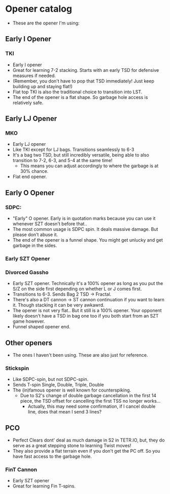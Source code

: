 # Opener catalog
- These are the opener I'm using:

## Early I Opener
### TKI
- Early I opener
- Great for learning 7-2 stacking. Starts with an early TSD for defensive measures if needed.
- (Remember, you don't have to pop that TSD immediately! Just keep building up and staying flat!)
- Flat top TKI is also the traditional choice to transition into LST.
- The end of the opener is a flat shape. So garbage hole access is relatively safe.

## Early LJ Opener
### MKO
- Early LJ opener
- Like TKI except for LJ bags. Transitions seamlessly to 6-3
- It's a bag two TSD, but still incredibly versatile, being able to also transition to 7-2, 6-3, and 5-4 at the same time! 
    - This means you can adjust accordingly to where the garbage is at 30% chance.
- Flat end opener.

## Early O Opener
### SDPC: 
- "Early" O opener. Early is in quotation marks because you can use it whenever SZT doesn't before that..
- The most common usage is SDPC spin. It deals massive damage. But please don't abuse it.
- The end of the opener is a funnel shape. You might get unlucky and get garbage in the sides.

### Early SZT Opener
### Divorced Gassho
- Early SZT opener. Technically it's a 100% opener as long as you put the S/Z on the side first depending on whether L or J comes first.
- Transitions to 6-3. Sends Bag 2 TSD -> Fractal. 
- There's also a DT cannon -> ST cannon continuation if you want to learn it. Though stacking it can be very awkawrd.
- The opener is not very flat.. But it still is a 100% opener. Your opponent likely doesn't have a TSD in bag one too if you both start from an SZT game however.
- Funnel shaped opener end.

## Other openers
- The ones I haven't been using. These are also just for reference.

### Stickspin
- Like SDPC-spin, but not SDPC-spin.
- Sends T-spin Single, Double, Triple, Double
- The (in)famous opener is well known for counterspiking.
    - Due to S2's change of double garbage cancellation in the first 14 piece, the TSD offset for cancelling the first TSS no longer works...
        - Actually, this may need some confirmation, if I cancel double line, does that mean I send 3 lines?

## PCO
- Perfect Clears dont' deal as much damage in S2 in TETR.IO, but, they do serve as a great stepping stone to learning Twist moves!
- They also provide a flat terrain even if you don't get the PC off. So you have fast access to the garbage hole.

### FinT Cannon
- Early SZT opener
- Great for learning Fin T-spins.
